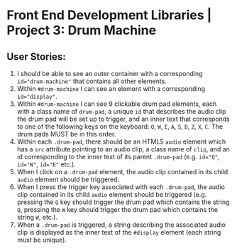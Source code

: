 # Front End Development Libraries | Project 3: Drum Machine 

## User Stories: 
1. I should be able to see an outer container with a corresponding `id="drum-machine"` that contains all other elements.
2. Within `#drum-machine` I can see an element with a corresponding `id="display"`.
3. Within `#drum-machine` I can see 9 clickable drum pad elements, each with a class name of `drum-pad`, a unique `id` that describes the audio clip the drum pad will be set up to trigger, and an inner text that corresponds to one of the following keys on the keyboard: `Q`, `W`, `E`, `A`, `S`, `D`, `Z`, `X`, `C`. The drum pads MUST be in this order.
4. Within each `.drum-pad`, there should be an HTML5 `audio` element which has a `src` attribute pointing to an audio clip, a class name of `clip`, and an id corresponding to the inner text of its parent `.drum-pad` (e.g. `id="Q"`, `id="W"`, `id="E"` etc.).
5. When I click on a `.drum-pad` element, the audio clip contained in its child `audio` element should be triggered.
6. When I press the trigger key associated with each `.drum-pad`, the audio clip contained in its child `audio` element should be triggered (e.g. pressing the `Q` key should trigger the drum pad which contains the string `Q`, pressing the `W` key should trigger the drum pad which contains the string `W`, etc.).
7. When a `.drum-pad` is triggered, a string describing the associated audio clip is displayed as the inner text of the `#display` element (each string must be unique).
